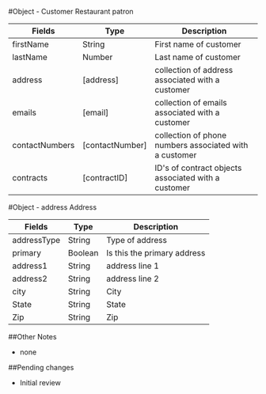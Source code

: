 #Object - Customer
Restaurant patron

| Fields        | Type           | Description
| ------------- | -------        | ------------|
| firstName     | String         | First name of customer |
| lastName      | Number         | Last name of customer |
| address       | [address]      | collection of address associated with a customer |
| emails        | [email]        | collection of emails associated with a customer |
| contactNumbers| [contactNumber]| collection of phone numbers associated with a customer |
| contracts     | [contractID]   | ID's of contract objects associated with a customer |

#Object - address
Address

| Fields        | Type           | Description
| ------------- | -------        | ------------|
| addressType   | String         | Type of address |
| primary       | Boolean        | Is this the primary address |
| address1      | String         | address line 1 |
| address2      | String         | address line 2 |
| city          | String         | City |
| State         | String         | State |
| Zip           | String         | Zip |

##Other Notes
 - none
  
##Pending changes

  - Initial review

